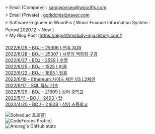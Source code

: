   ### 
⚡ Email (Company) : sangwonseo@woorifis.com  
⚡ Email (Private) : gotkddnjs@naver.com  
⚡ Software Engineer in WooriFis ( Woori Finance Information System : Period 2020.12 ~ Now )  
⚡ My Blog Post  (https://algorithmstudy-mju.tistory.com/)

[2022/6/29 - BOJ - 25306 ) 연속 XOR](https://algorithmstudy-mju.tistory.com/243) <br>
[2022/6/28 - BOJ - 25307 ) 시루의 백화점 구경](https://algorithmstudy-mju.tistory.com/242) <br>
[2022/6/27 - BOJ - 2559 ) 수열](https://algorithmstudy-mju.tistory.com/241) <br>
[2022/6/25 - BOJ - 1525 ) 퍼즐](https://algorithmstudy-mju.tistory.com/240) <br>
[2022/6/22 - BOJ - 1865 ) 웜홀](https://algorithmstudy-mju.tistory.com/239) <br>
[2022/6/19 - Ethereum 사이드 체인 VS L2체인](https://algorithmstudy-mju.tistory.com/238) <br>
[2022/6/17 - SQL 튜닝 기초](https://algorithmstudy-mju.tistory.com/237) <br>
[2022/5/29 - BOJ - 21609 ) 상어 중학교](https://algorithmstudy-mju.tistory.com/236) <br>
[2022/5/11 - BOJ - 2493 ) 탑](https://algorithmstudy-mju.tistory.com/150) <br>
[2022/4/20 - BOJ - 21608 ) 상어 초등학교](https://algorithmstudy-mju.tistory.com/235) <br>


![Solved.ac 프로필](http://mazassumnida.wtf/api/generate_badge?boj=gotkddnjs)] <br> 
![CodeForces Profile](https://cf.leed.at?id=sangwon)]  <br>
![Anurag's GitHub stats](https://github-readme-stats.vercel.app/api?username=sangwonseo94&show_icons=true&theme=radical)
